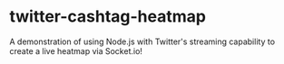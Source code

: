twitter-cashtag-heatmap
=======================

A demonstration of using Node.js with Twitter's streaming capability to create a live heatmap via Socket.io!